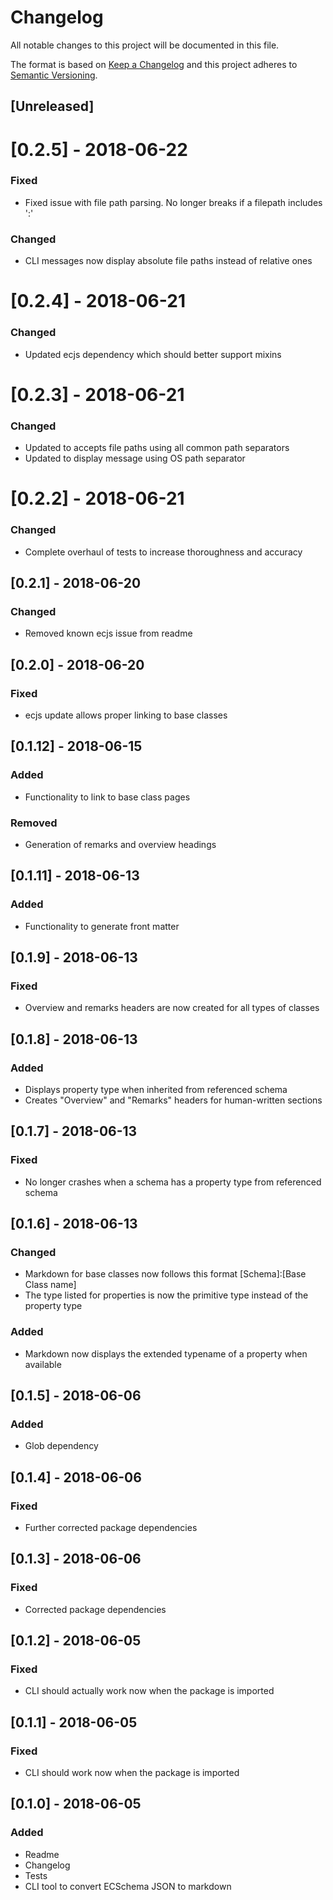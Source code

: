 # Changelog
All notable changes to this project will be documented in this file.

The format is based on [Keep a Changelog](http://keepachangelog.com/en/1.0.0/)
and this project adheres to [Semantic Versioning](http://semver.org/spec/v2.0.0.html).

## [Unreleased]

# [0.2.5] - 2018-06-22
### Fixed
- Fixed issue with file path parsing. No longer breaks if a filepath includes ':'
### Changed
- CLI messages now display absolute file paths instead of relative ones

# [0.2.4] - 2018-06-21
### Changed
- Updated ecjs dependency which should better support mixins

# [0.2.3] - 2018-06-21
### Changed
- Updated to accepts file paths using all common path separators
- Updated to display message using OS path separator

# [0.2.2] - 2018-06-21
### Changed
- Complete overhaul of tests to increase thoroughness and accuracy

## [0.2.1] - 2018-06-20
### Changed
- Removed known ecjs issue from readme

## [0.2.0] - 2018-06-20
### Fixed
- ecjs update allows proper linking to base classes

## [0.1.12] - 2018-06-15
### Added
- Functionality to link to base class pages
### Removed
- Generation of remarks and overview headings

## [0.1.11] - 2018-06-13
### Added
- Functionality to generate front matter

## [0.1.9] - 2018-06-13
### Fixed
- Overview and remarks headers are now created for all types of classes

## [0.1.8] - 2018-06-13
### Added
- Displays property type when inherited from referenced schema
- Creates "Overview" and "Remarks" headers for human-written sections

## [0.1.7] - 2018-06-13
### Fixed
- No longer crashes when a schema has a property type from referenced schema

## [0.1.6] - 2018-06-13
### Changed
- Markdown for base classes now follows this format [Schema]:[Base Class name]
- The type listed for properties is now the primitive type instead of the property type
### Added
- Markdown now displays the extended typename of a property when available

## [0.1.5] - 2018-06-06
### Added
- Glob dependency

## [0.1.4] - 2018-06-06
### Fixed
- Further corrected package dependencies

## [0.1.3] - 2018-06-06
### Fixed
- Corrected package dependencies

## [0.1.2] - 2018-06-05
### Fixed
- CLI should actually work now when the package is imported

## [0.1.1] - 2018-06-05
### Fixed
- CLI should work now when the package is imported

## [0.1.0] - 2018-06-05
### Added
- Readme
- Changelog
- Tests
- CLI tool to convert ECSchema JSON to markdown